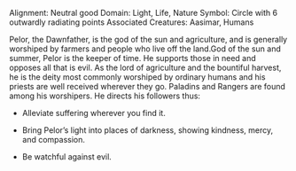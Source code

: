 Alignment: Neutral good
Domain: Light, Life, Nature
Symbol: Circle with 6 outwardly radiating points
Associated Creatures: Aasimar, Humans

Pelor, the Dawnfather, is the god of the sun and agriculture, and is generally worshiped by farmers and people who live off the land.God of the sun and summer, Pelor is the keeper of time. He supports those in need and opposes all that is evil. As the lord of agriculture and the bountiful harvest, he is the deity most commonly worshiped by ordinary humans and his priests are well received wherever they go. Paladins and Rangers are found among his worshipers. He directs his followers thus:

- Alleviate suffering wherever you find it.
    
- Bring Pelor’s light into places of darkness, showing kindness, mercy, and compassion.
    
- Be watchful against evil.